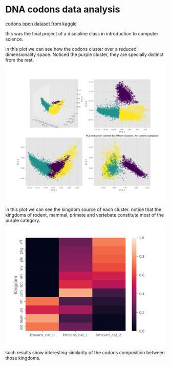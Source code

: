 # DNA codons data analysis

[codons open dataset from kaggle](https://www.kaggle.com/datasets/salikhussaini49/codon-usage)

this was the final project of a discipline class in introduction to computer science.

in this plot we can see how the codons cluster over a reduced dimensionality space. Noticed the purple cluster, they are specially distinct from the rest.
![|300](reports/3d_pca_cluster.png)

in this plot we can see the kingdom source of each cluster. notice that the kingdoms of rodent, mammal, primate and vertebate constitute most of the purple category.
![|300](reports/kingdom_kmean.png)

such results show interesting similarity of the codons composition between those kingdoms.
